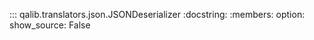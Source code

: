 ::: qalib.translators.json.JSONDeserializer
    :docstring:
    :members:
    option:
        show_source: False